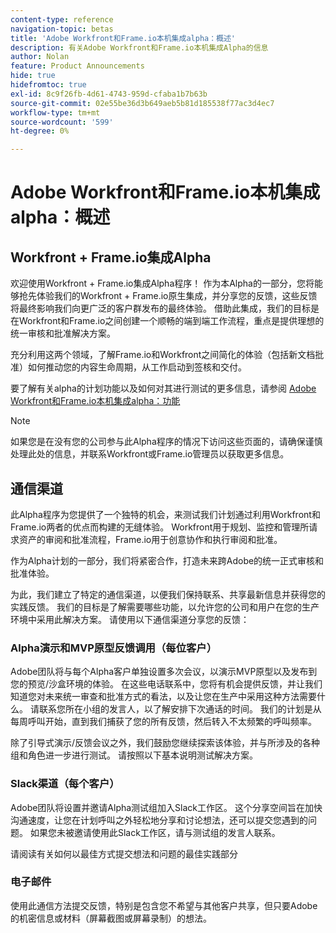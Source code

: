 ```yaml
---
content-type: reference
navigation-topic: betas
title: 'Adobe Workfront和Frame.io本机集成alpha：概述'
description: 有关Adobe Workfront和Frame.io本机集成Alpha的信息
author: Nolan
feature: Product Announcements
hide: true
hidefromtoc: true
exl-id: 8c9f26fb-4d61-4743-959d-cfaba1b7b63b
source-git-commit: 02e55be36d3b649aeb5b81d185538f77ac3d4ec7
workflow-type: tm+mt
source-wordcount: '599'
ht-degree: 0%

---
```


# Adobe Workfront和Frame.io本机集成alpha：概述

## Workfront + Frame.io集成Alpha

欢迎使用Workfront + Frame.io集成Alpha程序！ 作为本Alpha的一部分，您将能够抢先体验我们的Workfront + Frame.io原生集成，并分享您的反馈，这些反馈将最终影响我们向更广泛的客户群发布的最终体验。 借助此集成，我们的目标是在Workfront和Frame.io之间创建一个顺畅的端到端工作流程，重点是提供理想的统一审核和批准解决方案。

充分利用这两个领域，了解Frame.io和Workfront之间简化的体验（包括新文档批准）如何推动您的内容生命周期，从工作启动到签核和交付。


要了解有关alpha的计划功能以及如何对其进行测试的更多信息，请参阅 [Adobe Workfront和Frame.io本机集成alpha：功能](/help/quicksilver/product-announcements/betas/frame-io-wf-integration-alpha/frame-io-wf-integration-alpha-features.md)

>[!NOTE]
>
>如果您是在没有您的公司参与此Alpha程序的情况下访问这些页面的，请确保谨慎处理此处的信息，并联系Workfront或Frame.io管理员以获取更多信息。

## 通信渠道

此Alpha程序为您提供了一个独特的机会，来测试我们计划通过利用Workfront和Frame.io两者的优点而构建的无缝体验。 Workfront用于规划、监控和管理所请求资产的审阅和批准流程，Frame.io用于创意协作和执行审阅和批准。

作为Alpha计划的一部分，我们将紧密合作，打造未来跨Adobe的统一正式审核和批准体验。

为此，我们建立了特定的通信渠道，以便我们保持联系、共享最新信息并获得您的实践反馈。 我们的目标是了解需要哪些功能，以允许您的公司和用户在您的生产环境中采用此解决方案。 请使用以下通信渠道分享您的反馈：

### Alpha演示和MVP原型反馈调用（每位客户）

Adobe团队将与每个Alpha客户单独设置多次会议，以演示MVP原型以及发布到您的预览/沙盒环境的体验。 在这些电话联系中，您将有机会提供反馈，并让我们知道您对未来统一审查和批准方式的看法，以及让您在生产中采用这种方法需要什么。 请联系您所在小组的发言人，以了解安排下次通话的时间。 我们的计划是从每周呼叫开始，直到我们捕获了您的所有反馈，然后转入不太频繁的呼叫频率。

除了引导式演示/反馈会议之外，我们鼓励您继续探索该体验，并与所涉及的各种组和角色进一步进行测试。 请按照以下基本说明测试解决方案。

### Slack渠道（每个客户）

Adobe团队将设置并邀请Alpha测试组加入Slack工作区。 这个分享空间旨在加快沟通速度，让您在计划呼叫之外轻松地分享和讨论想法，还可以提交您遇到的问题。 如果您未被邀请使用此Slack工作区，请与测试组的发言人联系。

请阅读有关如何以最佳方式提交想法和问题的最佳实践部分

### 电子邮件

使用此通信方法提交反馈，特别是包含您不希望与其他客户共享，但只要Adobe的机密信息或材料（屏幕截图或屏幕录制）的想法。


<!--
## Send feedback 

We value your input and believe that your perspective is crucial in helping us create the best experience possible. Because we're specifically looking at understanding what capabilities would be required to have you adopt the solution in Production, please   

Mention it during our regular demo/feedback calls 

Share it on our alpha program slack channel  

Or send it via e-mail to ossmann@adobe.com 

### How to best submit ideas 

Please try to give as much context as possible by describing 

The goal you want to achieve (aka "Job-to-be-done") 

the problem that keeps you from achieving this goal 

how a potential solution could look like 

Don't forget to include screenshots or screen recordings as well as examples to best describe your idea.  

## How to best submit issues / bugs 

In case you discover any issues or bugs please share them via our Slack channel so it's easier for the team to ask questions and have them resolved as soon as possible. 

Please try to give as much context as possible by answering the following questions: 

What did you expect to happen? 

What really happened? 

Steps to reproduce the issue?  

Please attach a screenshot if possible -->
